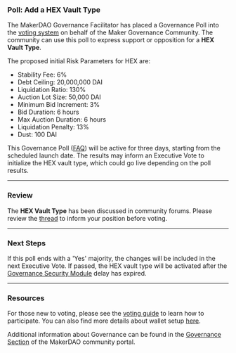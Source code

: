 
### Poll: Add a HEX Vault Type

The MakerDAO Governance Facilitator has placed a Governance Poll into the [voting system](https://vote.makerdao.com/polling) on behalf of the Maker Governance Community. The community can use this poll to express support or opposition for a **HEX Vault Type**.

The proposed initial Risk Parameters for HEX are:

- Stability Fee: 6%
- Debt Ceiling: 20,000,000 DAI
- Liquidation Ratio: 130%
- Auction Lot Size: 50,000 DAI
- Minimum Bid Increment: 3%
- Bid Duration: 6 hours
- Max Auction Duration: 6 hours
- Liquidation Penalty: 13%
- Dust: 100 DAI

This Governance Poll ([FAQ](https://community-development.makerdao.com/makerdao-scd-faqs/scd-faqs/governance)) will be active for three days, starting from the scheduled launch date. The results may inform an Executive Vote to initialize the HEX vault type, which could go live depending on the poll results.

---

### Review

The **HEX Vault Type** has been discussed in community forums. Please review the [thread](https://forum.makerdao.com/t/4435) to inform your position before voting.

---

### Next Steps

If this poll ends with a 'Yes' majority, the changes will be included in the next Executive Vote. If passed, the HEX vault type will be activated after the [Governance Security Module](https://forum.makerdao.com/tag/govsec-module) delay has expired.

---

### Resources

For those new to voting, please see the [voting guide](https://community-development.makerdao.com/en/learn/governance/how-voting-works/) to learn how to participate. You can also find more details about wallet setup [here](https://community-development.makerdao.com/en/learn/governance/voting-setup/).

Additional information about Governance can be found in the [Governance Section](https://community-development.makerdao.com/en/learn/governance) of the MakerDAO community portal.
